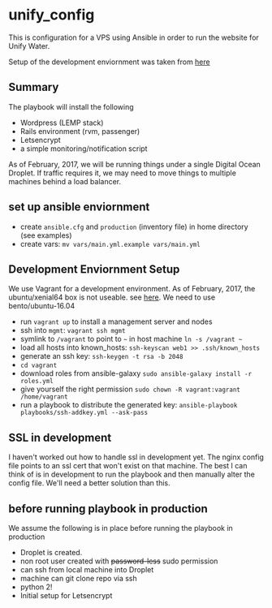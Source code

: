 # unify_config
This is configuration for a VPS using Ansible in order to run the website for Unify Water.

Setup of the development enviornment was taken from [here](https://sysadmincasts.com/episodes/45-learning-ansible-with-vagrant-part-2-4)

## Summary

The playbook will install the following

 - Wordpress (LEMP stack)
 - Rails environment (rvm, passenger)
 - Letsencrypt
 - a simple monitoring/notification script

As of February, 2017, we will be running things under a single Digital Ocean Droplet. If traffic requires it, we may need to move things to multiple machines behind a load balancer.

## set up ansible enviornment
 - create `ansible.cfg` and `production` (inventory file) in home directory (see examples)
 - create vars: `mv vars/main.yml.example vars/main.yml`

## Development Enviornment Setup

We use Vagrant for a development environment. As of February, 2017, the ubuntu/xenial64 box is not useable. see [here](https://bugs.launchpad.net/cloud-images/+bug/1569237). We need to use bento/ubuntu-16.04

 - run `vagrant up` to install a management server and nodes
 - ssh into `mgmt`: `vagrant ssh mgmt`
 - symlink to `/vagrant` to point to `~` in host machine `ln -s /vagrant ~`
 - load all hosts into known_hosts: `ssh-keyscan web1 >> .ssh/known_hosts`
 - generate an ssh key: `ssh-keygen -t rsa -b 2048`
 - `cd vagrant`
 - download roles from ansible-galaxy `sudo ansible-galaxy install -r roles.yml`
 - give yourself the right permission `sudo chown -R vagrant:vagrant /home/vagrant`
 - run a playbook to distribute the generated key: `ansible-playbook playbooks/ssh-addkey.yml --ask-pass`

## SSL in development

I haven't worked out how to handle ssl in development yet.
The nginx config file points to an ssl cert that won't exist on that machine.
The best I can think of is in development to run the playbook and then manually alter the config file.
We'll need a better solution than this.

## before running playbook in production

We assume the following is in place before running the playbook in production

 - Droplet is created.
 - non root user created with ~~password-less~~ sudo permission
 - can ssh from local machine into Droplet
 - machine can git clone repo via ssh
 - python 2!
 - Initial setup for Letsencrypt
